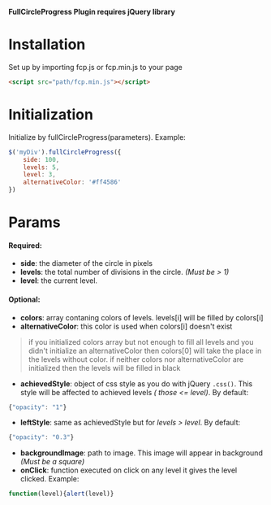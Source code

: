 **FullCircleProgress Plugin requires jQuery library**
# Installation
Set up by importing fcp.js or fcp.min.js to your page
```html
<script src="path/fcp.min.js"></script>
```
# Initialization
Initialize by fullCircleProgress(parameters). Example:
```javascript
$('myDiv').fullCircleProgress({
    side: 100,
    levels: 5,
    level: 3,
    alternativeColor: '#ff4586'
})
```
# Params
#### Required:
- **side**: the diameter of the circle in pixels
- **levels**: the total number of divisions in the circle. *(Must be > 1)*
- **level**: the current level.

#### Optional:
- **colors**: array contaning colors of levels. levels[i] will be filled by colors[i]
- **alternativeColor**: this color is used when colors[i] doesn't exist

> if you initialized colors array but not enough to fill all levels and you didn't initialize an alternativeColor then colors[0] will take the place in the levels without color.
if neither colors nor alternativeColor are initialized then the levels will be filled in black

- **achievedStyle**: object of css style as you do with jQuery `.css()`. This style will be affected to achieved levels *( those <= level)*. By default:
```javascript
{"opacity": "1"}
```
- **leftStyle**: same as achievedStyle but for *levels > level*. By default:
```javascript
{"opacity": "0.3"}
```
- **backgroundImage**: path to image. This image will appear in background *(Must be a square)*
- **onClick**: function executed on click on any level it gives the level clicked. Example:
```javascript
function(level){alert(level)}
```
